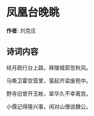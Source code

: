 # 凤凰台晚眺

**作者**: 刘克庄

## 诗词内容

经月疏行台上路，秣陵城郭忽秋风。

马嘶卫霍空营里，萤起齐梁废苑中。

野寺旧曾开玉帐，翠华久不幸离宫。

小儒记得隆兴事，闲对山僧说魏公。

